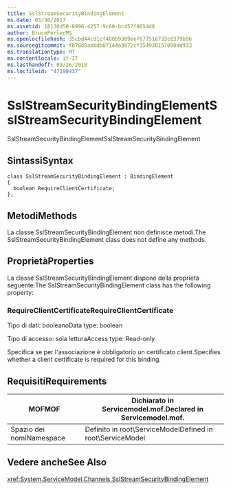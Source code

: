 ```yaml
---
title: SslStreamSecurityBindingElement
ms.date: 03/30/2017
ms.assetid: 18130d50-8996-4257-9c60-bc457f8654d8
author: BrucePerlerMS
ms.openlocfilehash: 35cbd44cd1cf488b9309eef677516733c6379b96
ms.sourcegitcommit: fb78d8abbdb87144a3872cf154930157090dd933
ms.translationtype: MT
ms.contentlocale: it-IT
ms.lasthandoff: 09/26/2018
ms.locfileid: "47198437"
---
```

# <a name="sslstreamsecuritybindingelement"></a><span data-ttu-id="9386d-102">SslStreamSecurityBindingElement</span><span class="sxs-lookup"><span data-stu-id="9386d-102">SslStreamSecurityBindingElement</span></span>
<span data-ttu-id="9386d-103">SslStreamSecurityBindingElement</span><span class="sxs-lookup"><span data-stu-id="9386d-103">SslStreamSecurityBindingElement</span></span>  
  
## <a name="syntax"></a><span data-ttu-id="9386d-104">Sintassi</span><span class="sxs-lookup"><span data-stu-id="9386d-104">Syntax</span></span>  
  
```  
class SslStreamSecurityBindingElement : BindingElement  
{  
  boolean RequireClientCertificate;  
};  
```  
  
## <a name="methods"></a><span data-ttu-id="9386d-105">Metodi</span><span class="sxs-lookup"><span data-stu-id="9386d-105">Methods</span></span>  
 <span data-ttu-id="9386d-106">La classe SslStreamSecurityBindingElement non definisce metodi.</span><span class="sxs-lookup"><span data-stu-id="9386d-106">The SslStreamSecurityBindingElement class does not define any methods.</span></span>  
  
## <a name="properties"></a><span data-ttu-id="9386d-107">Proprietà</span><span class="sxs-lookup"><span data-stu-id="9386d-107">Properties</span></span>  
 <span data-ttu-id="9386d-108">La classe SslStreamSecurityBindingElement dispone della proprietà seguente:</span><span class="sxs-lookup"><span data-stu-id="9386d-108">The SslStreamSecurityBindingElement class has the following property:</span></span>  
  
### <a name="requireclientcertificate"></a><span data-ttu-id="9386d-109">RequireClientCertificate</span><span class="sxs-lookup"><span data-stu-id="9386d-109">RequireClientCertificate</span></span>  
 <span data-ttu-id="9386d-110">Tipo di dati: booleano</span><span class="sxs-lookup"><span data-stu-id="9386d-110">Data type: boolean</span></span>  
  
 <span data-ttu-id="9386d-111">Tipo di accesso: sola lettura</span><span class="sxs-lookup"><span data-stu-id="9386d-111">Access type: Read-only</span></span>  
  
 <span data-ttu-id="9386d-112">Specifica se per l'associazione è obbligatorio un certificato client.</span><span class="sxs-lookup"><span data-stu-id="9386d-112">Specifies whether a client certificate is required for this binding.</span></span>  
  
## <a name="requirements"></a><span data-ttu-id="9386d-113">Requisiti</span><span class="sxs-lookup"><span data-stu-id="9386d-113">Requirements</span></span>  
  
|<span data-ttu-id="9386d-114">MOF</span><span class="sxs-lookup"><span data-stu-id="9386d-114">MOF</span></span>|<span data-ttu-id="9386d-115">Dichiarato in Servicemodel.mof.</span><span class="sxs-lookup"><span data-stu-id="9386d-115">Declared in Servicemodel.mof.</span></span>|  
|---------|-----------------------------------|  
|<span data-ttu-id="9386d-116">Spazio dei nomi</span><span class="sxs-lookup"><span data-stu-id="9386d-116">Namespace</span></span>|<span data-ttu-id="9386d-117">Definito in root\ServiceModel</span><span class="sxs-lookup"><span data-stu-id="9386d-117">Defined in root\ServiceModel</span></span>|  
  
## <a name="see-also"></a><span data-ttu-id="9386d-118">Vedere anche</span><span class="sxs-lookup"><span data-stu-id="9386d-118">See Also</span></span>  
 <xref:System.ServiceModel.Channels.SslStreamSecurityBindingElement>
